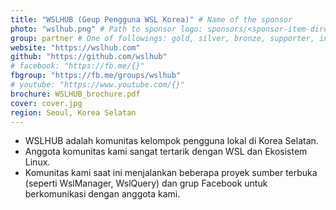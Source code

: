 ```yaml
---
title: "WSLHUB (Geup Pengguna WSL Korea)" # Name of the sponsor
photo: "wslhub.png" # Path to sponsor logo: sponsors/<sponsor-item-directory>/logo.png
group: partner # One of followings: gold, silver, bronze, supporter, infra, record, videoi18n, swag
website: "https://wslhub.com"
github: "https://github.com/wslhub"
# facebook: "https://fb.me/{}"
fbgroup: "https://fb.me/groups/wslhub"
# youtube: "https://www.youtube.com/{}"
brochure: WSLHUB_brochure.pdf
cover: cover.jpg
region: Seoul, Korea Selatan
---
```


- WSLHUB adalah komunitas kelompok pengguna lokal di Korea Selatan.
- Anggota komunitas kami sangat tertarik dengan WSL dan Ekosistem Linux.
- Komunitas kami saat ini menjalankan beberapa proyek sumber terbuka (seperti WslManager, WslQuery) dan grup Facebook untuk berkomunikasi dengan anggota kami.


